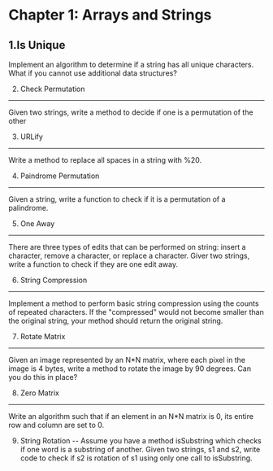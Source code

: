 Chapter 1: Arrays and Strings
====================
1.Is Unique
-------
Implement an algorithm to determine if a string has all unique characters. What if you cannot use additional data structures?

2. Check Permutation
-----
Given two strings, write a method to decide if one is a permutation of the other

3. URLify
-----
Write a method to replace all spaces in a string with %20.

4. Paindrome Permutation
----
Given a string, write a function to check if it is a permutation of a palindrome.

5. One Away
----
There are three types of edits that can be performed on string: insert a character, remove a character, or replace a character. Giver two strings, write a function to check if they are one edit away.

6. String Compression
---
Implement a method to perform basic string compression using the counts of repeated characters. If the "compressed" would not become smaller than the original string, your method should return the original string.

7. Rotate Matrix
---
Given an image represented by an N*N matrix, where each pixel in the image is 4 bytes, write a method to rotate the image by 90 degrees. Can you do this in place?

8. Zero Matrix
----
Write an algorithm such that if an element in an N*N matrix is 0, its entire row and column are set to 0.

9. String Rotation
--
Assume you have a method isSubstring which checks if one word is a substring of another. Given two strings, s1 and s2, write code to check if s2 is rotation of s1 using only one call to isSubstring.
